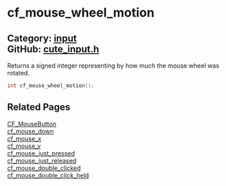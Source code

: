 [](../header.md ':include')

# cf_mouse_wheel_motion

Category: [input](/api_reference?id=input)  
GitHub: [cute_input.h](https://github.com/RandyGaul/cute_framework/blob/master/include/cute_input.h)  
---

Returns a signed integer representing by how much the mouse wheel was rotated.

```cpp
int cf_mouse_wheel_motion();
```

## Related Pages

[CF_MouseButton](/input/cf_mousebutton.md)  
[cf_mouse_down](/input/cf_mouse_down.md)  
[cf_mouse_x](/input/cf_mouse_x.md)  
[cf_mouse_y](/input/cf_mouse_y.md)  
[cf_mouse_just_pressed](/input/cf_mouse_just_pressed.md)  
[cf_mouse_just_released](/input/cf_mouse_just_released.md)  
[cf_mouse_double_clicked](/input/cf_mouse_double_clicked.md)  
[cf_mouse_double_click_held](/input/cf_mouse_double_click_held.md)  
